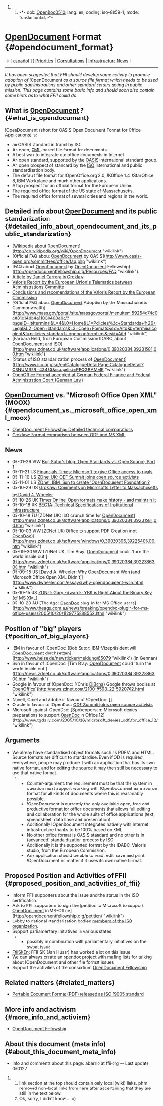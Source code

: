 1.  1.  -\*- dok: [OpenDoc0510](OpenDoc0510 "wikilink"); lang: en;
        coding: iso-8859-1; mode: fundamental; -\*-

# [OpenDocument](OpenDocument "wikilink") Format {#opendocument_format}

-\> \[ [ español](OpenDoc0510Es "wikilink") \] \[ [
Priorities](FfiiprojPriorEn "wikilink") \| [
Consultations](FfiiKonsultEn "wikilink") \| [ Infrastructure
News](FfiinewsEn "wikilink") \]

------------------------------------------------------------------------

*It has been suggested that FFII should develop some activity to promote
adoption of* !OpenDocument *as a source file format which needs to be
used by public administrations and other standard setters acting in
public mission. This page contains some basic info and should soon also
contain some hints as to what FFII could do.*

## What is [OpenDocument](OpenDocument "wikilink") ? {#what_is_opendocument}

!OpenDocument (short for OASIS Open Document Format for Office
Applications) is:

-   an OASIS standard in tramit by ISO
-   An open, [XML](http://www.xml.org/ "wikilink")-based file format for
    documents.
-   A best way to integrate our office documents in Internet
-   An open standard, supported by the
    [OASIS](http://www.oasis-open.org "wikilink") international standard
    group.
-   An open prospect of standard by the
    [ISO](http://www.iso.org "wikilink") international and public
    standardisation body.
-   The default file format for !OpenOffice.org 2.0, !KOffice 1.4,
    !StarOffice 8, IBM Workplace and much other applications.
-   A top prospect for an official format for the European Union.
-   The required office format of the US state of Massachusetts.
-   The required office format of several cities and regions in the
    world.

## Detailed info about [OpenDocument](OpenDocument "wikilink") and its public standarization {#detailed_info_about_opendocument_and_its_public_standarization}

-   [Wikipedia about
    [OpenDocument](OpenDocument "wikilink")](http://en.wikipedia.org/wiki/OpenDocument "wikilink")
-   [Official FAQ about [OpenDocument](OpenDocument "wikilink") by
    OASIS](http://www.oasis-open.org/committees/office/faq.php "wikilink")
-   [FAQ about [OpenDocument](OpenDocument "wikilink") by
    [OpenDocument](OpenDocument "wikilink")
    Fellowship](http://opendocumentfellowship.org/Resources/FAQ "wikilink").
-   [Article by Daniel Carrera in
    Groklaw](http://www.groklaw.net/article.php?story=20050130002908154 "wikilink")
-   [Valoris Report by the European Union\'s Telematics between
    Administrations
    Committe](http://europa.eu.int/idabc/servlets/Doc?id=17982 "wikilink")
-   [Conclusions and recomendations of the Valoris Report by the
    European
    Commission](http://europa.eu.int/idabc/en/document/2592/5588 "wikilink")
-   [Official FAQ about [OpenDocument](OpenDocument "wikilink") Adoption
    by the Massachusetts
    Commonwealth](http://www.mass.gov/portal/site/massgovportal/menuitem.59254d74c0e831c14db4a11030468a0c/?pageID=itdterminal&L=4&L0=Home&L1=Policies%2c+Standards+%26+Legal&L2=Open+Standards&L3=Open+Formats&sid=Aitd&b=terminalcontent&f=policies_standards_opendocformfaqs&csid=Aitd "wikilink")
-   [Barbara Held, from European Commission IDABC, about
    [OpenDocument](OpenDocument "wikilink") and
    ISO](http://news.zdnet.co.uk/software/applications/0,39020384,39231581,00.htm "wikilink")
-   [Status of ISO standarization process of
    [OpenDocument](OpenDocument "wikilink")](http://www.iso.org/iso/en/CatalogueDetailPage.CatalogueDetail?CSNUMBER=43485&scopelist=PROGRAMME "wikilink")
-   [OpenOffice Format accepted at German Federal Finance and Federal
    Administration Court (German
    Law)](http://bundesrecht.juris.de/ervvobverwg_bfh/BJNR309100004BJNE000300000.html "wikilink")

## [OpenDocument](OpenDocument "wikilink") vs. \"Microsoft Office Open XML\" (MOOX) {#opendocument_vs._microsoft_office_open_xml_moox}

-   [OpenDocument Fellowship: Detailed technical
    comparations](http://opendocumentfellowship.org/Articles/HomePage "wikilink")
-   [Groklaw: Format comparison between ODF and MS
    XML](http://www.groklaw.net/article.php?story=20051125144611543 "wikilink")

## News

-   06-01-26 WW [Bog Sutor\'s blog: Open Standards vs. Open Source, Part
    1](http://www-128.ibm.com/developerworks/blogs/dw_blog_comments.jspa?blog=384&entry=105886 "wikilink")
-   05-11-21 US [Financials Times: Microsoft to give Office access to
    rivals](http://news.ft.com/cms/s/e9f5c0f8-5ab7-11da-8628-0000779e2340.html "wikilink")
-   05-11-10 US [ZDnet UK: ODF Summit joins open source
    activists](http://news.zdnet.co.uk/0,39020330,39236497,00.htm "wikilink")
-   05-11-01 US [ZDnet: IBM, Sun to create \'OpenDocument
    Foundation\'?](http://news.zdnet.com/2100-3513_22-5926010.html "wikilink")
-   05-10-29 US [Groklaw: Comments on Microsofts Letter to
    Massachusetts by David A.
    Wheeler](http://www.groklaw.net/article.php?story=20051029212458555 "wikilink")
-   05-10-26 UK [Times Online: Open formats make history - and maintain
    it](http://business.timesonline.co.uk/article/0,,9075-1831039,00.html "wikilink")
-   05-10-18 UK [BECTA: Technical Specifications of Institutional
    Infrastructure](http://www.becta.org.uk/subsections/foi/documents/technology_and_education_research/techspec_institutional_infrastructure.pdf "wikilink")
-   05-10-18 EU [ZDNet UK: ISO crunch time for
    [OpenDocument](OpenDocument "wikilink")](http://news.zdnet.co.uk/software/applications/0,39020384,39231581,00.htm "wikilink")
-   05-10-03 WW [ZDNet UK: Office to support PDF Creation (not
    [OpenDoc](OpenDoc "wikilink"))](http://news.zdnet.co.uk/software/windows/0,39020396,39225406,00.htm "wikilink")
-   05-09-30 WW [ZDNet UK: Tim Bray:
    [OpenDocument](OpenDocument "wikilink") could \'turn the world
    inside
    out\'](http://news.zdnet.co.uk/software/applications/0,39020384,39223863,00.htm "wikilink")
-   05-09-15 US [David A. Wheeler: Why
    [OpenDocument](OpenDocument "wikilink") Won (and Microsoft Office
    Open XML
    Didn\'t)](http://www.dwheeler.com/essays/why-opendocument-won.html "wikilink")
-   05-10-15 US [ZDNet: Gary Edwards: YBK is Right About the Binary Key
    (of MS
    XML)](http://www.zdnet.com/5208-10532-0.html?forumID=1&threadID=14220&messageID=285641&start=1 "wikilink")
-   05-10-20 AU [The Age: [OpenDoc](OpenDoc "wikilink") plug-in for MS
    Office
    users](http://www.theage.com.au/news/breaking/opendoc-plugin-for-ms-office-users/2005/10/20/1129775888552.html "wikilink")

## Position of \"big\" players {#position_of_big_players}

-   IBM in favour of !OpenDoc: [Bob Sutor: IBM-Vizepräsident will
    [OpenDocument](OpenDocument "wikilink")
    durchsetzen](http://www.heise.de/newsticker/meldung/65079 "wikilink")
    (in German)
-   Sun in favour of !OpenDoc: [Tim Bray:
    [OpenDocument](OpenDocument "wikilink") could \'turn the world
    inside
    out\'](http://news.zdnet.co.uk/software/applications/0,39020384,39223863,00.htm "wikilink")
-   Google in favour of !OpenDoc: [(Chris [DiBona](DiBona "wikilink"))
    Google throws bodies at
    [OpenOffice](OpenOffice "wikilink")](http://news.zdnet.com/2100-9593_22-5920762.html "wikilink")
-   Novell, Corel and Adobe in favour of !OpenDoc: \[\]
-   Oracle in favour of !OpenDoc: [ODF Summit joins open source
    activists](http://news.zdnet.co.uk/0,39020330,39236497,00.htm "wikilink")
-   Microsoft against !OpenDoc: [Spokenperson: Microsoft denies
    preparations to support [OpenDoc](OpenDoc "wikilink") in Office
    12](http://www.tgdaily.com/2005/10/26/microsoft_denies_odf_for_office_12/ "wikilink")

## Arguments

-   We alreay have standardised object formats such as PDF/A and HTML.
    Source formats are difficult to standardise. Even if OD is required
    everywhere, people may produce it with an application that has its
    own native format, and for editing the source it may then still be
    necessary to use that native format.
    -   -   Counter-argument: the requirement must be that the system in
            question must support working with !OpenDocument as a source
            format for all kinds of documents where this is reasonably
            possible.
        -   !OpenDocument is currently the only available open, free and
            productive format for office documents that allows full
            editing and collaboration for the whole suite of office
            applications (text, spreadsheet, data base and
            presentation).
        -   Additionally !OpenDocument integrates natively with Internet
            infrastructure thanks to be 100% based on XML.
        -   No other office format is OASIS standard and no other is in
            (advanced) standardization process by ISO.
        -   Additionally it is the supported format by the IDABC,
            Valoris studio, from the European Commission.
        -   Any application should be able to read, edit, save and print
            !OpenDocument no matter if it uses its own native format.

## Proposed Position and Activities of FFII {#proposed_position_and_activities_of_ffii}

-   Inform FFII supporters about the issue and the status in the ISO
    certification.
-   Ask to FFII supporters to sign the [petition to Microsoft to support
    [OpenDocument](OpenDocument "wikilink") in
    MS-Office](http://opendocumentfellowship.org/petition/ "wikilink")
-   Lobby to national standarization bodies [members of the ISO
    organization](http://www.iso.org/iso/en/aboutiso/isomembers/MemberList.MemberSummary?MEMBERCODE=10 "wikilink").
-   Support parliamentary initiatives in various states
    -   -   possibly in combination with parliamentary initiatives on
            the swpat issue
-   [FfiiSkEn](FfiiSkEn "wikilink"): FFII SK (Jan Husar) has worked a
    lot on this issue
-   We can always create an opendoc project with mailing lists for
    talking about !OpenDocument and other file format issues
-   Support the activities of the consortium [OpenDocument
    Fellowship](http://opendocumentfellowship.org "wikilink")

## Related matters {#related_matters}

-   [Portable Document Format (PDF) released as ISO 19005
    standard](http://www.iso.org/iso/en/commcentre/pressreleases/2005/Ref974.html "wikilink")

## More info and activism {#more_info_and_activism}

-   [OpenDocument
    Fellowship](http://opendocumentfellowship.org "wikilink")

## About this document (meta info) {#about_this_document_meta_info}

-   Info and comments about this page: abarrio at ffii·org \-- Last
    update 060127

1.  1.  link section at the top should contain only local (wiki) links.
        phm removed non-local links from here after ascertaining that
        they are still in the text below.
    2.  Ok, sorry, I didn\'t know\... :o)
